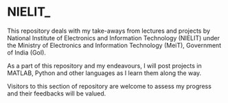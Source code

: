 # NIELIT_
This repository deals with my take-aways from lectures and projects by National Institute of Electronics and Information Technology (NIELIT) under the Ministry of Electronics and Information Technology (MeiT), Government of India (GoI).

As a part of this repository and my endeavours, I will post projects in MATLAB, Python and other languages as I learn them along the way. 

Visitors to this section of repository are welcome to assess my progress and their feedbacks will be valued. 
